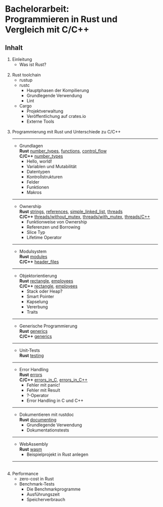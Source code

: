 # Bachelorarbeit:<br/>Programmieren in Rust und Vergleich mit C/C++

## Inhalt
1. Einleitung
    - Was ist Rust?
    <br/><br/>
2. Rust toolchain
    - rustup
    - rustc
        - Hauptphasen der Kompilierung
        - Grundlegende Verwendung
        - Lint
    - Cargo
        - Projektverwaltung
        - Veröffentlichung auf crates.io
        - Externe Tools
    <br/><br/>
3. Programmierung mit Rust und Unterschiede zu C/C++
    - ---
    - Grundlagen<br/>
    **Rust** [number_types](https://github.com/vijark/rust-lang-thesis-ba/blob/master/code/Rust/number_types/src/main.rs),
    [functions](https://github.com/vijark/rust-lang-thesis-ba/blob/master/code/Rust/functions/src/main.rs),
    [control_flow](https://github.com/vijark/rust-lang-thesis-ba/blob/master/code/Rust/control_flow/src/main.rs)<br/>
    **C/C++** [number_types](https://github.com/vijark/rust-lang-thesis-ba/blob/master/code/C_C%2B%2B/number_types/main.c)
        - Hello, world!
        - Variablen und Mu­ta­bi­li­tät
        - Datentypen
        - Kontrollstrukturen
        - Felder
        - Funktionen
        - Makros
    - ---
    - Ownership<br/>
    **Rust** [strings](https://github.com/vijark/rust-lang-thesis-ba/blob/master/code/Rust/strings/src/main.rs),
    [references](https://github.com/vijark/rust-lang-thesis-ba/blob/master/code/Rust/references/src/main.rs),
    [simple_linked_list](https://github.com/vijark/rust-lang-thesis-ba/blob/master/code/Rust/simple_linked_list/src/lib.rs),
    [threads](https://github.com/vijark/rust-lang-thesis-ba/blob/master/code/Rust/threads/src/main.rs)<br/>
    **C/C++** [threads/without_mutex](https://github.com/vijark/rust-lang-thesis-ba/blob/master/code/C_C%2B%2B/threads/without_mutex/main.c),
    [threads/with_mutex](https://github.com/vijark/rust-lang-thesis-ba/blob/master/code/C_C%2B%2B/threads/with_mutex/main.c),
    [threads/C++](https://github.com/vijark/rust-lang-thesis-ba/blob/master/code/C_C%2B%2B/threads/C%2B%2B/main.cpp)
        - Funktionweise von Ownership
        - Referenzen und Borrowing
        - Slice Typ
        - Lifetime Operator
    - ---
    - Modulsystem<br/>
    **Rust** [modules](https://github.com/vijark/rust-lang-thesis-ba/tree/master/code/Rust/modules/src)<br/>
    **C/C++** [header_files](https://github.com/vijark/rust-lang-thesis-ba/tree/master/code/C_C%2B%2B/header_files)
    - ---
    - Objektorientierung<br/>
    **Rust** [rectangle](https://github.com/vijark/rust-lang-thesis-ba/blob/master/code/Rust/rectangle/src/main.rs),
    [employees](https://github.com/vijark/rust-lang-thesis-ba/blob/master/code/Rust/employees/src/main.rs)<br/>
    **C/C++** [rectangle](https://github.com/vijark/rust-lang-thesis-ba/blob/master/code/C_C%2B%2B/rectangle/main.cpp),
    [employees](https://github.com/vijark/rust-lang-thesis-ba/blob/master/code/C_C%2B%2B/employees/main.cpp)
        - Stack oder Heap?
        - Smart Pointer
        - Kapselung
        - Vererbung
        - Traits
    - ---
    - Generische Programmierung<br/>
    **Rust** [generics](https://github.com/vijark/rust-lang-thesis-ba/blob/master/code/Rust/generics/src/main.rs)<br/>
    **C/C++** [generics](https://github.com/vijark/rust-lang-thesis-ba/blob/master/code/C_C%2B%2B/generics/main.cpp)
    - ---
    - Unit-Tests<br/>
    **Rust** [testing](https://github.com/vijark/rust-lang-thesis-ba/blob/master/code/Rust/testing/src/main.rs)
    - ---
    - Error Handling<br/>
    **Rust** [errors](https://github.com/vijark/rust-lang-thesis-ba/blob/master/code/Rust/errors/src/main.rs)<br/>
    **C/C++** [errors_in_C](https://github.com/vijark/rust-lang-thesis-ba/blob/master/code/C_C%2B%2B/errors_in_C/main.c),
    [errors_in_C++](https://github.com/vijark/rust-lang-thesis-ba/blob/master/code/C_C%2B%2B/errors_in_C%2B%2B/main.cpp)
        - Fehler mit panic!
        - Fehler mit Result
        - ?-Operator
        - Error Handling in C und C++
    - ---
    - Dokumentieren mit rustdoc<br/>
    **Rust** [documenting](https://github.com/vijark/rust-lang-thesis-ba/blob/master/code/Rust/documenting/src/lib.rs)
        - Grundlegende Verwendung
        - Dokumentationstests
    - ---
    - WebAssembly<br/>
    **Rust** [wasm](https://github.com/vijark/rust-lang-thesis-ba/tree/master/code/Rust/wasm)
        - Beispielprojekt in Rust anlegen
    - ---
    <br/>
4. Performance
    - zero-cost in Rust
    - Benchmark-Tests
        - Die Benchmarkprogramme
        - Ausführungszeit
        - Speicherverbrauch
